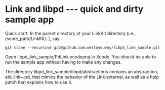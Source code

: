 Link and libpd --- quick and dirty sample app
=====

Quick start: In the parent directory of your LinkKit directory (i.e., /some_path/LinkKit/..), say

    git clone --recursive git@github.com:nettoyeurny/libpd_link_sample.git

Open libpd_link_sample/PdLink.xcodeproj in Xcode. You should be able to run the sample app without having to make any changes.

The directory libpd_link_sample/libpd/abstractions contains an abstraction, abl_link~.pd, that mimics the behavior of the Link external, as well as a help patch that explains how to use it.

